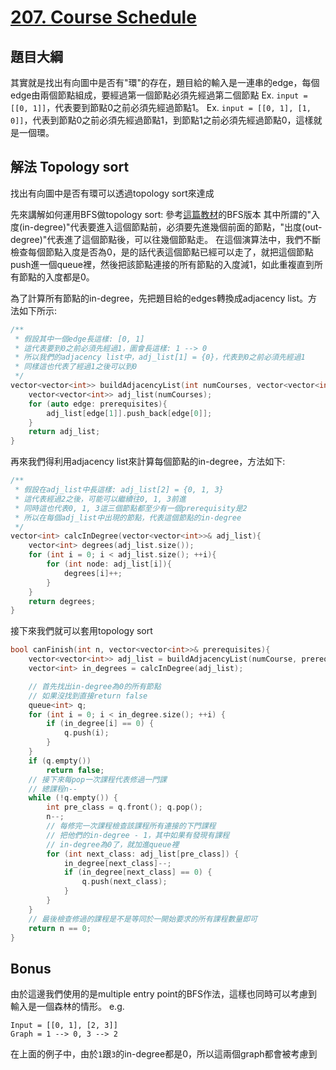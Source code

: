 # [207. Course Schedule](https://leetcode.com/problems/course-schedule/)

## 題目大綱
其實就是找出有向圖中是否有"環"的存在，題目給的輸入是一連串的edge，每個edge由兩個節點組成，要經過第一個節點必須先經過第二個節點
Ex.
`input = [[0, 1]]`，代表要到節點0之前必須先經過節點1。
Ex.
`input = [[0, 1], [1, 0]]`，代表到節點0之前必須先經過節點1，到節點1之前必須先經過節點0，這樣就是一個環。

## 解法 Topology sort
找出有向圖中是否有環可以透過topology sort來達成

先來講解如何運用BFS做topology sort:
參考[這篇教材](https://www.csie.ntu.edu.tw/~sprout/algo2017/ppt_pdf/topological_sort.pdf)的BFS版本
其中所謂的"入度(in-degree)"代表要進入這個節點前，必須要先進幾個前面的節點，"出度(out-degree)"代表進了這個節點後，可以往幾個節點走。
在這個演算法中，我們不斷檢查每個節點入度是否為0，是的話代表這個節點已經可以走了，就把這個節點push進一個queue裡，然後把該節點連接的所有節點的入度減1，如此重複直到所有節點的入度都是0。

為了計算所有節點的in-degree，先把題目給的edges轉換成adjacency list。方法如下所示:

```cpp
/**
 * 假設其中一個edge長這樣: [0, 1]
 * 這代表要到0之前必須先經過1，圖會長這樣: 1 --> 0
 * 所以我們的adjacency list中，adj_list[1] = {0}，代表到0之前必須先經過1
 * 同樣這也代表了經過1之後可以到0
 */
vector<vector<int>> buildAdjacencyList(int numCourses, vector<vector<int>>& prerequisites){
    vector<vector<int>> adj_list(numCourses);
    for (auto edge: prerequisites){
        adj_list[edge[1]].push_back[edge[0]];
    }
    return adj_list;
}
```

再來我們得利用adjacency list來計算每個節點的in-degree，方法如下:

```cpp
/**
 * 假設在adj_list中長這樣: adj_list[2] = {0, 1, 3}
 * 這代表經過2之後，可能可以繼續往0, 1, 3前進
 * 同時這也代表0, 1, 3這三個節點都至少有一個prerequisity是2
 * 所以在每個adj_list中出現的節點，代表這個節點的in-degree
 */
vector<int> calcInDegree(vector<vector<int>>& adj_list){
    vector<int> degrees(adj_list.size());
    for (int i = 0; i < adj_list.size(); ++i){
        for (int node: adj_list[i]){
            degrees[i]++;
        }
    }
    return degrees;
}
```

接下來我們就可以套用topology sort
```cpp
bool canFinish(int n, vector<vector<int>>& prerequisites){
    vector<vector<int>> adj_list = buildAdjacencyList(numCourse, prerequisites);
    vector<int> in_degrees = calcInDegree(adj_list);

    // 首先找出in-degree為0的所有節點
    // 如果沒找到直接return false
    queue<int> q;
    for (int i = 0; i < in_degree.size(); ++i) {
        if (in_degree[i] == 0) {
            q.push(i);
        }
    }
    if (q.empty())
        return false;
    // 接下來每pop一次課程代表修過一門課
    // 總課程n--
    while (!q.empty()) {
        int pre_class = q.front(); q.pop();
        n--;
        // 每修完一次課程檢查該課程所有連接的下門課程
        // 把他們的in-degree - 1，其中如果有發現有課程
        // in-degree為0了，就加進queue裡
        for (int next_class: adj_list[pre_class]) {
            in_degree[next_class]--;
            if (in_degree[next_class] == 0) {
                q.push(next_class);
            }
        }
    }
    // 最後檢查修過的課程是不是等同於一開始要求的所有課程數量即可
    return n == 0;
}

```

## Bonus
由於這邊我們使用的是multiple entry point的BFS作法，這樣也同時可以考慮到輸入是一個森林的情形。
e.g.
```
Input = [[0, 1], [2, 3]]
Graph = 1 --> 0, 3 --> 2
```
在上面的例子中，由於`1`跟`3`的in-degree都是0，所以這兩個graph都會被考慮到
